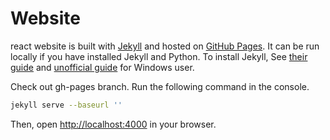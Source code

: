 # Website

react website is built with [Jekyll](http://jekyllrb.com/) and hosted on [GitHub Pages](http://pages.github.com/). It can be run locally if you have installed Jekyll and Python. To install Jekyll, See [their guide](http://jekyllrb.com/docs/installation/) and [unofficial guide](https://github.com/juthilo/run-jekyll-on-windows/) for Windows user.

Check out gh-pages branch. Run the following command in the console.
```bash
jekyll serve --baseurl ''
```

Then, open [http://localhost:4000](http://localhost:4000) in your browser.